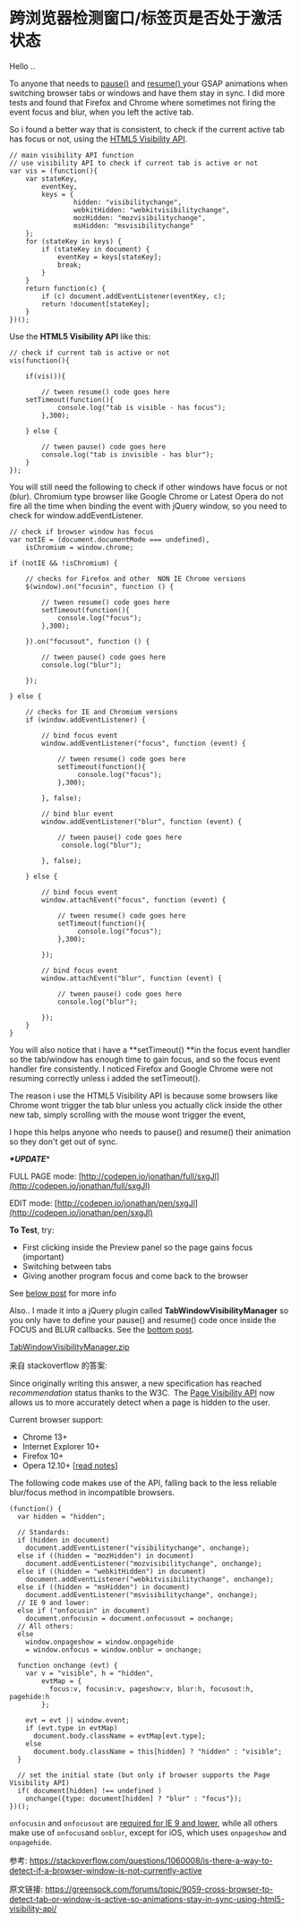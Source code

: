 # 跨浏览器检测窗口/标签页是否处于激活状态



Hello ..

 

To anyone that needs to [pause()](http://api.greensock.com/js/com/greensock/core/Animation.html#pause()) and [resume() ](http://api.greensock.com/js/com/greensock/core/Animation.html#resume())your GSAP animations when switching browser tabs or windows and have them stay in sync. I did more tests and found that Firefox and Chrome where sometimes not firing the event focus and blur, when you left the active tab.

 

So i found a better way that is consistent,  to check if the current active tab has focus or not, using the [HTML5 Visibility API](https://developer.mozilla.org/en-US/docs/Web/Guide/User_experience/Using_the_Page_Visibility_API).



```
// main visibility API function 
// use visibility API to check if current tab is active or not
var vis = (function(){
    var stateKey, 
        eventKey, 
        keys = {
                hidden: "visibilitychange",
                webkitHidden: "webkitvisibilitychange",
                mozHidden: "mozvisibilitychange",
                msHidden: "msvisibilitychange"
    };
    for (stateKey in keys) {
        if (stateKey in document) {
            eventKey = keys[stateKey];
            break;
        }
    }
    return function(c) {
        if (c) document.addEventListener(eventKey, c);
        return !document[stateKey];
    }
})();
```



Use the **HTML5 Visibility API** like this:

```
// check if current tab is active or not
vis(function(){
					
    if(vis()){
	
        // tween resume() code goes here	
	setTimeout(function(){            
            console.log("tab is visible - has focus");
        },300);		
												
    } else {
	
        // tween pause() code goes here
        console.log("tab is invisible - has blur");		 
    }
});
```

You will still need the following to check if other windows have focus or not (blur). Chromium type browser like Google Chrome or Latest Opera do not fire all the time when binding the event with jQuery window, so you need to check for window.addEventListener.

```
// check if browser window has focus		
var notIE = (document.documentMode === undefined),
    isChromium = window.chrome;
      
if (notIE && !isChromium) {

    // checks for Firefox and other  NON IE Chrome versions
    $(window).on("focusin", function () { 

        // tween resume() code goes here
        setTimeout(function(){            
            console.log("focus");
        },300);

    }).on("focusout", function () {

        // tween pause() code goes here
        console.log("blur");

    });

} else {
    
    // checks for IE and Chromium versions
    if (window.addEventListener) {

        // bind focus event
        window.addEventListener("focus", function (event) {

            // tween resume() code goes here
            setTimeout(function(){                 
                 console.log("focus");
            },300);

        }, false);

        // bind blur event
        window.addEventListener("blur", function (event) {

            // tween pause() code goes here
             console.log("blur");

        }, false);

    } else {

        // bind focus event
        window.attachEvent("focus", function (event) {

            // tween resume() code goes here
            setTimeout(function(){                 
                 console.log("focus");
            },300);

        });

        // bind focus event
        window.attachEvent("blur", function (event) {

            // tween pause() code goes here
            console.log("blur");

        });
    }
}
```

You will also notice that i have a **setTimeout() **in the focus event handler so the tab/window has enough time to gain focus, and so the focus event handler fire consistently. I noticed Firefox and Google Chrome were not resuming correctly unless i added the setTimeout().

 

The reason i use the HTML5 Visibility API is because some browsers like Chrome wont trigger the tab blur unless you actually click inside the other  new tab, simply scrolling with the mouse wont trigger the event,

 

I hope this helps anyone who needs to pause() and resume() their animation so they don't get out of sync.



 

***\*UPDATE****

 

FULL PAGE mode: [http://codepen.io/jonathan/full/sxgJl](http://codepen.io/jonathan/full/sxgJl)

 

EDIT mode: [http://codepen.io/jonathan/pen/sxgJl](http://codepen.io/jonathan/pen/sxgJl)

 

**To Test**, try:

- First clicking inside the Preview panel so the page gains focus (important)
- Switching between tabs
- Giving another program focus and come back to the browser

See [below post](http://forums.greensock.com/topic/9059-cross-browser-to-detect-tab-or-window-is-active-so-animations-stay-in-sync-using-html5-visibility-api/?view=findpost&p=36317) for more info

 

Also.. I made it into a jQuery plugin called **TabWindowVisibilityManager** so you only have to define your pause() and resume() code once inside the FOCUS and BLUR callbacks. See the [bottom post](http://forums.greensock.com/topic/9059-cross-browser-to-detect-tab-or-window-is-active-so-animations-stay-in-sync-using-html5-visibility-api/?view=findpost&p=36347).

[TabWindowVisibilityManager.zip](https://greensock.com/forums/applications/core/interface/file/attachment.php?id=2146)



来自 stackoverflow 的答案:



Since originally writing this answer, a new specification has reached *recommendation* status thanks to the W3C. The [Page Visibility API](http://www.w3.org/TR/page-visibility/) now allows us to more accurately detect when a page is hidden to the user.

Current browser support:

- Chrome 13+
- Internet Explorer 10+
- Firefox 10+
- Opera 12.10+ [[read notes](https://dev.opera.com/blog/page-visibility-api-support-in-opera-12-10/)]

The following code makes use of the API, falling back to the less reliable blur/focus method in incompatible browsers.

```
(function() {
  var hidden = "hidden";

  // Standards:
  if (hidden in document)
    document.addEventListener("visibilitychange", onchange);
  else if ((hidden = "mozHidden") in document)
    document.addEventListener("mozvisibilitychange", onchange);
  else if ((hidden = "webkitHidden") in document)
    document.addEventListener("webkitvisibilitychange", onchange);
  else if ((hidden = "msHidden") in document)
    document.addEventListener("msvisibilitychange", onchange);
  // IE 9 and lower:
  else if ("onfocusin" in document)
    document.onfocusin = document.onfocusout = onchange;
  // All others:
  else
    window.onpageshow = window.onpagehide
    = window.onfocus = window.onblur = onchange;

  function onchange (evt) {
    var v = "visible", h = "hidden",
        evtMap = {
          focus:v, focusin:v, pageshow:v, blur:h, focusout:h, pagehide:h
        };

    evt = evt || window.event;
    if (evt.type in evtMap)
      document.body.className = evtMap[evt.type];
    else
      document.body.className = this[hidden] ? "hidden" : "visible";
  }

  // set the initial state (but only if browser supports the Page Visibility API)
  if( document[hidden] !== undefined )
    onchange({type: document[hidden] ? "blur" : "focus"});
})();
```

`onfocusin` and `onfocusout` are [required for IE 9 and lower](http://www.thefutureoftheweb.com/blog/detect-browser-window-focus), while all others make use of `onfocus`and `onblur`, except for iOS, which uses `onpageshow` and `onpagehide`.



参考: https://stackoverflow.com/questions/1060008/is-there-a-way-to-detect-if-a-browser-window-is-not-currently-active


原文链接: https://greensock.com/forums/topic/9059-cross-browser-to-detect-tab-or-window-is-active-so-animations-stay-in-sync-using-html5-visibility-api/









